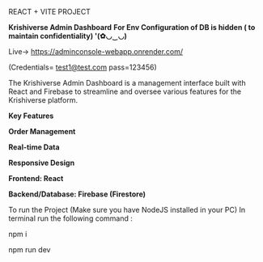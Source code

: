 REACT + VITE PROJECT 


**Krishiverse Admin Dashboard**
**For Env Configuration of DB is hidden ( to maintain confidentiality) '(✿◡‿◡)**

Live->
https://adminconsole-webapp.onrender.com/

(Credentials= test1@test.com pass=123456)

The Krishiverse Admin Dashboard is a management interface built with React and Firebase to streamline and oversee various features for the Krishiverse platform. 

**Key Features**

**Order Management**

**Real-time Data**

**Responsive Design**

**Frontend: React**

**Backend/Database: Firebase (Firestore)**

To run the Project (Make sure you have NodeJS installed in your PC)
In terminal run the following command :

npm i 

npm run dev 
